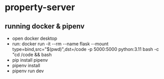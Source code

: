 # property-server

## running docker & pipenv

 - open docker desktop
 - run: docker run -it --rm --name flask --mount type=bind,src="$(pwd)",dst=/code -p 5000:5000 python:3.11 bash -c "cd /code && bash
 - pip install pipenv
 - pipenv install
 - pipenv run dev